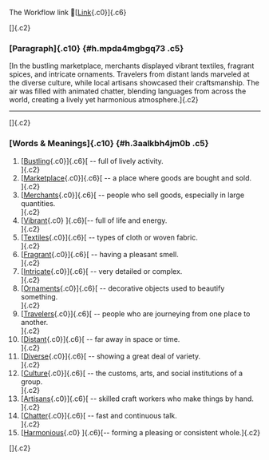 The Workflow link
👏[[Link](https://www.google.com/url?q=http://www.google.com&sa=D&source=editors&ust=1759347081443673&usg=AOvVaw30gt8_2BjpWr4y6LB6sewS){.c0}]{.c6}

[]{.c2}

### [Paragraph]{.c10} {#h.mpda4mgbgq73 .c5}

[In the bustling marketplace, merchants displayed vibrant textiles,
fragrant spices, and intricate ornaments. Travelers from distant lands
marveled at the diverse culture, while local artisans showcased their
craftsmanship. The air was filled with animated chatter, blending
languages from across the world, creating a lively yet harmonious
atmosphere.]{.c2}

------------------------------------------------------------------------

[]{.c2}

### [Words & Meanings]{.c10} {#h.3aalkbh4jm0b .c5}

1.  [[Bustling](https://www.google.com/url?q=http://www.google.com&sa=D&source=editors&ust=1759347081444760&usg=AOvVaw0PIWzXuNGE_puSsUpKVm0q){.c0}]{.c6}[ --
    full of lively activity.\
    ]{.c2}
2.  [[Marketplace](https://www.google.com/url?q=http://www.google.com&sa=D&source=editors&ust=1759347081444979&usg=AOvVaw33cVj1qJSS_A79Ed8KVsIz){.c0}]{.c6}[ --
    a place where goods are bought and sold.\
    ]{.c2}
3.  [[Merchants](https://www.google.com/url?q=http://www.google.com&sa=D&source=editors&ust=1759347081445200&usg=AOvVaw1ha2EN4k1vmU1f7j95WPG2){.c0}]{.c6}[ --
    people who sell goods, especially in large quantities.\
    ]{.c2}
4.  [[Vibrant](https://www.google.com/url?q=http://www.google.com&sa=D&source=editors&ust=1759347081445427&usg=AOvVaw242Z4_L9grYMWzo-CjgOOU){.c0}
    ]{.c6}[-- full of life and energy.\
    ]{.c2}
5.  [[Textiles](https://www.google.com/url?q=http://www.google.com&sa=D&source=editors&ust=1759347081445613&usg=AOvVaw3EsveI1OglrET0W8g9WzSl){.c0}]{.c6}[ --
    types of cloth or woven fabric.\
    ]{.c2}
6.  [[Fragrant](https://www.google.com/url?q=http://www.google.com&sa=D&source=editors&ust=1759347081445827&usg=AOvVaw3TxJHKrRl3JpEK65u3jgVK){.c0}]{.c6}[ --
    having a pleasant smell.\
    ]{.c2}
7.  [[Intricate](https://www.google.com/url?q=http://www.google.com&sa=D&source=editors&ust=1759347081446046&usg=AOvVaw1z8xU8x5oxchl9Dc7jd9J4){.c0}]{.c6}[ --
    very detailed or complex.\
    ]{.c2}
8.  [[Ornaments](https://www.google.com/url?q=http://www.google.com&sa=D&source=editors&ust=1759347081446306&usg=AOvVaw0IgRgQLFY_6YA_GGxsSYXE){.c0}]{.c6}[ --
    decorative objects used to beautify something.\
    ]{.c2}
9.  [[Travelers](https://www.google.com/url?q=http://www.google.com&sa=D&source=editors&ust=1759347081446531&usg=AOvVaw2zsFlWnxqXIXBAZAeeO16w){.c0}]{.c6}[ --
    people who are journeying from one place to another.\
    ]{.c2}
10. [[Distant](https://www.google.com/url?q=http://www.google.com&sa=D&source=editors&ust=1759347081446815&usg=AOvVaw2-P4GR_MSvunCoOgDz-Lyg){.c0}]{.c6}[ --
    far away in space or time.\
    ]{.c2}
11. [[Diverse](https://www.google.com/url?q=http://www.google.com&sa=D&source=editors&ust=1759347081447005&usg=AOvVaw3zromWZ67V_QrIlS7sPh81){.c0}]{.c6}[ --
    showing a great deal of variety.\
    ]{.c2}
12. [[Culture](https://www.google.com/url?q=http://www.google.com&sa=D&source=editors&ust=1759347081447208&usg=AOvVaw0MOa4kPoFVJ6f1vKBxy-L8){.c0}]{.c6}[ --
    the customs, arts, and social institutions of a group.\
    ]{.c2}
13. [[Artisans](https://www.google.com/url?q=http://www.google.com&sa=D&source=editors&ust=1759347081447438&usg=AOvVaw21IxIOQWT9_Xd4cKWJ-Ggg){.c0}]{.c6}[ --
    skilled craft workers who make things by hand.\
    ]{.c2}
14. [[Chatter](https://www.google.com/url?q=http://www.google.com&sa=D&source=editors&ust=1759347081447671&usg=AOvVaw0MN2KGELD920FazVIGgZ-E){.c0}]{.c6}[ --
    fast and continuous talk.\
    ]{.c2}
15. [[Harmonious](https://www.google.com/url?q=http://www.google.com&sa=D&source=editors&ust=1759347081447865&usg=AOvVaw0Gjkwi3IhbUW-wpb-UvOFA){.c0}
    ]{.c6}[-- forming a pleasing or consistent whole.]{.c2}

[]{.c2}
